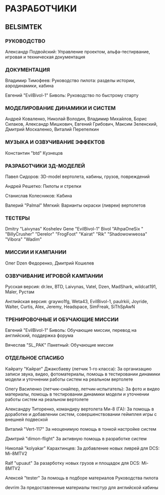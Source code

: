 # РАЗРАБОТЧИКИ

## BELSIMTEK

### РУКОВОДСТВО

Александр Подвойский: 
Управление проектом, альфа-тестирвание,
игровая и техническая документация

### ДОКУМЕНТАЦИЯ

Владимир Тимофеев: 
Руководство пилота: разделы истории,
аэродинамики, кабина

Евгений "EvilBivol-1" Биволь: Руководство по быстрому старту


### МОДЕЛИРОВАНИЕ ДИНАМИКИ И СИСТЕМ

Андрей Коваленко, Николай Володин, Владимир Михайлов, Борис Силаков,
Александр Мишкович, Евгений Грибович, Максим Зеленский, Дмитрий
Москаленко, Виталий Перепелкин


### МУЗЫКА И ОЗВУЧИВАНИЕ ЭФФЕКТОВ

Константин "btd" Кузнецов


### РАЗРАБОТЧИКИ 3Д-МОДЕЛЕЙ

Павел Сидоров: 3D-model вертолета,
кабины, грузов,
повреждений

Андрей Решетко: Пилоты и стрелки

Станислав Колесников: Кабина

Валерий "Palmal" Мягкий: Варианты окраски (ливреи)
вертолетов


### ТЕСТЕРЫ

Dmitry "Laivynas" Koshelev
Gene "EvilBivol-1" Bivol
"AlhpaOneSix "
"BillyCrusher"
"Derelor"
"FrogFoot"
"Kairat"
"Rik"
"Shadowowweosa"
"Vibora"
"Wadim"

### МИССИИ И КАМПАНИИ

Олег Dzen Федоренко, Дмитрий Кошелев

### ОЗВУЧИВАНИЕ ИГРОВОЙ КАМПАНИИ

Русская версия:
dr.lex, BTD, Laivynas, Vatel, Dzen, MadShark, wildcat191, Maler, Рустам

Английская версия:
graywo1fg, Weta43, EvilBivol-1, paulrkiii, Joyride, Walter, Curtis, Alex, Jeremy,
Headspace, SimFreak, SiThSpAwN


### ТРЕНИРОВОЧНЫЕ И ОБУЧАЮЩИЕ МИССИИ

Евгений "EvilBivol-1" Биволь: Обучающие миссии, перевод на
английский, поддержка форума

Вячеслав "SL_PAK" Пакетный: Обучающие миссии


### ОТДЕЛЬНОЕ СПАСИБО

Кайрату "Кайрат" Джаксбаеву (летчик 1-го класса): За организацию записи звука, видео, фотоматериалы, помощь в тестировании динамики модели и уточнении работы систем на реальном вертолете


Олегу Василенко (летчик-снайпер, летчик-испытатель): За фото и видео материалы, помощь в тестировании динамики модели и уточнении работы систем на реальном вертолете


Александру Титоренко, командиру вертолета Ми-8 (ГА): За помощь в доработке и добавлении систем, совершенствовании геймплея игры с внешней подвеской
 

Виталий "Vert-117" За неоценимую помощь в тонкой настройке систем

Дмитрий "dimon-flight" За активную помощь в разработке систем

Николай "kolyakar" Карахтинцев: За добавление новых ливрей для DCS: Mi-8MTV2

Ralf "upuaut" За разарботку новых грузов и площадок для DCS: Mi-8MTV2

Алексей "tester" За помощь в подборе материалов Руководства
пилота

devrim За предоставленные материалы текстур для
английской кабины

